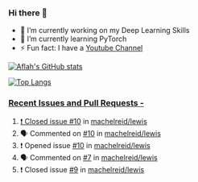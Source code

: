 ### Hi there 👋


<!-- **aflah02/aflah02** is a ✨ _special_ ✨ repository because its `README.md` (this file) appears on your GitHub profile. -->

<!-- Here are some ideas to get you started: -->

- 🔭 I’m currently working on my Deep Learning Skills
- 🌱 I’m currently learning PyTorch
- ⚡ Fun fact: I have a [Youtube Channel](https://www.youtube.com/channel/UCwab-Xf38Sd7QsxVPoS0cgA)
<!-- - 👯 I’m looking to collaborate on  -->
<!-- - 🤔 I’m looking for help with ... -->
<!-- - 💬 Ask me about ... -->
<!-- - 📫 How to reach me: ... -->
<!-- - 😄 Pronouns: ... -->

<!--  -->

[![Aflah's GitHub stats](https://github-readme-stats.vercel.app/api?username=aflah02&hide=stars&count_private=true&show_icons=true&theme=dark)](https://github.com/anuraghazra/github-readme-stats)

[![Top Langs](https://github-readme-stats.vercel.app/api/top-langs/?username=aflah02&theme=dark&layout=compact)](https://github.com/anuraghazra/github-readme-stats)
<a href="https://github.com/anuraghazra/github-readme-stats">

 ### Recent Issues and Pull Requests - 
<!--START_SECTION:activity-->
1. ❗️ Closed issue [#10](https://github.com/machelreid/lewis/issues/10) in [machelreid/lewis](https://github.com/machelreid/lewis)
2. 🗣 Commented on [#10](https://github.com/machelreid/lewis/issues/10) in [machelreid/lewis](https://github.com/machelreid/lewis)
3. ❗️ Opened issue [#10](https://github.com/machelreid/lewis/issues/10) in [machelreid/lewis](https://github.com/machelreid/lewis)
4. 🗣 Commented on [#7](https://github.com/machelreid/lewis/issues/7) in [machelreid/lewis](https://github.com/machelreid/lewis)
5. ❗️ Closed issue [#9](https://github.com/machelreid/lewis/issues/9) in [machelreid/lewis](https://github.com/machelreid/lewis)
<!--END_SECTION:activity-->
